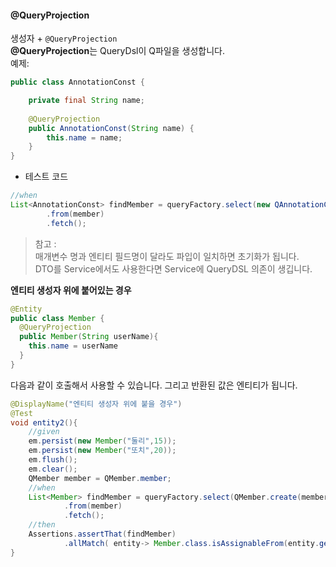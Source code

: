 #### @QueryProjection
생성자 + `@QueryProjection`  
**@QueryProjection**는 QueryDsl이 Q파일을 생성합니다.  
예제:
```Java
public class AnnotationConst {

    private final String name;
    
    @QueryProjection
    public AnnotationConst(String name) {
        this.name = name;
    }
}
```  
+ 테스트 코드
```Java
//when
List<AnnotationConst> findMember = queryFactory.select(new QAnnotationConst(member.username))
        .from(member)
        .fetch();
```
> 참고 :  
> 매개변수 명과 엔티티 필드명이 달라도 파입이 일치하면 초기화가 됩니다.  
> DTO를 Service에서도 사용한다면 Service에 QueryDSL 의존이 생깁니다.

**엔티티 생성자 위에 붙어있는 경우**
```Java
@Entity
public class Member {
  @QueryProjection
  public Member(String userName){
    this.name = userName
  }
}
```  
다음과 같이 호출해서 사용할 수 있습니다. 그리고 반환된 값은 엔티티가 됩니다.
```Java
@DisplayName("엔티티 생성자 위에 붙을 경우")
@Test
void entity2(){
    //given
    em.persist(new Member("둘리",15));
    em.persist(new Member("또치",20));
    em.flush();
    em.clear();
    QMember member = QMember.member;
    //when
    List<Member> findMember = queryFactory.select(QMember.create(member.username))
            .from(member)
            .fetch();
    //then
    Assertions.assertThat(findMember)
            .allMatch( entity-> Member.class.isAssignableFrom(entity.getClass()));
}
```

